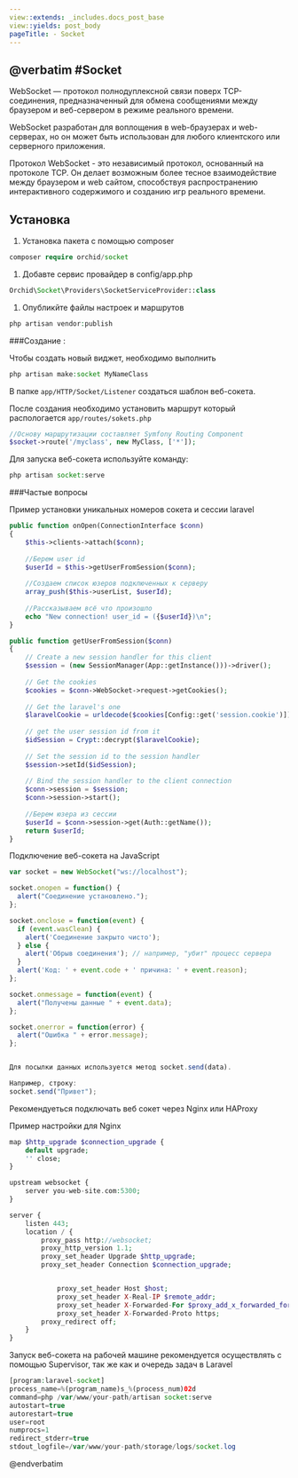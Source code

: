 ```yaml
---
view::extends: _includes.docs_post_base
view::yields: post_body
pageTitle: - Socket
---
```

@verbatim
#Socket
----------

WebSocket — протокол полнодуплексной связи поверх TCP-соединения, предназначенный для обмена сообщениями между браузером и веб-сервером в режиме реального времени.

WebSocket разработан для воплощения в web-браузерах и web-серверах, но он может быть использован для любого клиентского или серверного приложения. 

Протокол WebSocket - это независимый протокол, основанный на протоколе TCP. Он делает возможным более тесное взаимодействие между браузером и web сайтом, способствуя распространению интерактивного содержимого и созданию игр реального времени.



## Установка

1. Установка пакета с помощью composer

```php
composer require orchid/socket
```

1. Добавте сервис провайдер в  config/app.php

```php
Orchid\Socket\Providers\SocketServiceProvider::class
```

1. Опубликйте файлы настроек и маршрутов

```php
php artisan vendor:publish
```

###Создание :
	
Чтобы создать новый виджет, необходимо выполнить
```php
php artisan make:socket MyNameClass
```
В папке `app/HTTP/Socket/Listener` создаться шаблон веб-сокета.

После создания необходимо установить маршрут который распологается `app/routes/sokets.php`

```php
//Основу маршрутизации составляет Symfony Routing Component
$socket->route('/myclass', new MyClass, ['*']);
```

Для запуска веб-сокета используйте команду:
```php
php artisan socket:serve
```

###Частые вопросы

Пример установки уникальных номеров сокета и сессии laravel
```php
public function onOpen(ConnectionInterface $conn)
{
    $this->clients->attach($conn);
    
    //Берем user id
    $userId = $this->getUserFromSession($conn);
    
    //Создаем список юзеров подключенных к серверу
    array_push($this->userList, $userId);
    
    //Рассказываем всё что произошло
    echo "New connection! user_id = ({$userId})\n";
}

public function getUserFromSession($conn)
{
    // Create a new session handler for this client
    $session = (new SessionManager(App::getInstance()))->driver();
    
    // Get the cookies
    $cookies = $conn->WebSocket->request->getCookies();
    
    // Get the laravel's one
    $laravelCookie = urldecode($cookies[Config::get('session.cookie')]);
    
    // get the user session id from it
    $idSession = Crypt::decrypt($laravelCookie);
    
    // Set the session id to the session handler
    $session->setId($idSession);
    
    // Bind the session handler to the client connection
    $conn->session = $session;
    $conn->session->start();
    
    //Берем юзера из сессии
    $userId = $conn->session->get(Auth::getName());
    return $userId;
}
```


Подключение веб-сокета на JavaScript

```javascript
var socket = new WebSocket("ws://localhost");

socket.onopen = function() {
  alert("Соединение установлено.");
};

socket.onclose = function(event) {
  if (event.wasClean) {
    alert('Соединение закрыто чисто');
  } else {
    alert('Обрыв соединения'); // например, "убит" процесс сервера
  }
  alert('Код: ' + event.code + ' причина: ' + event.reason);
};

socket.onmessage = function(event) {
  alert("Получены данные " + event.data);
};

socket.onerror = function(error) {
  alert("Ошибка " + error.message);
};


Для посылки данных используется метод socket.send(data).

Например, строку:
socket.send("Привет");

```


Рекомендуеться подключать веб сокет через Nginx или HAProxy

Пример настройки для Nginx
```php
map $http_upgrade $connection_upgrade {
    default upgrade;
    '' close;
}

upstream websocket {
    server you-web-site.com:5300;
}

server {
    listen 443;
    location / {
        proxy_pass http://websocket;
        proxy_http_version 1.1;
        proxy_set_header Upgrade $http_upgrade;
        proxy_set_header Connection $connection_upgrade;


            proxy_set_header Host $host;
            proxy_set_header X-Real-IP $remote_addr;
            proxy_set_header X-Forwarded-For $proxy_add_x_forwarded_for;
            proxy_set_header X-Forwarded-Proto https;
        proxy_redirect off;
    }
}
```


Запуск веб-сокета на рабочей машине рекомендуется осуществлять с помощью Supervisor, так же как и очередь задач в Laravel

```php
[program:laravel-socket]
process_name=%(program_name)s_%(process_num)02d
command=php /var/www/your-path/artisan socket:serve
autostart=true
autorestart=true
user=root
numprocs=1
redirect_stderr=true
stdout_logfile=/var/www/your-path/storage/logs/socket.log
```

@endverbatim
